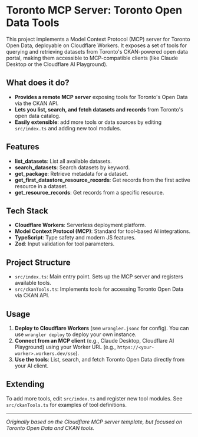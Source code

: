 # Toronto MCP Server: Toronto Open Data Tools

This project implements a Model Context Protocol (MCP) server for Toronto Open Data, deployable on Cloudflare Workers. It exposes a set of tools for querying and retrieving datasets from Toronto's CKAN-powered open data portal, making them accessible to MCP-compatible clients (like Claude Desktop or the Cloudflare AI Playground).

## What does it do?

- **Provides a remote MCP server** exposing tools for Toronto's Open Data via the CKAN API.
- **Lets you list, search, and fetch datasets and records** from Toronto's open data catalog.
- **Easily extensible**: add more tools or data sources by editing `src/index.ts` and adding new tool modules.

## Features

- **list_datasets**: List all available datasets.
- **search_datasets**: Search datasets by keyword.
- **get_package**: Retrieve metadata for a dataset.
- **get_first_datastore_resource_records**: Get records from the first active resource in a dataset.
- **get_resource_records**: Get records from a specific resource.

## Tech Stack

- **Cloudflare Workers**: Serverless deployment platform.
- **Model Context Protocol (MCP)**: Standard for tool-based AI integrations.
- **TypeScript**: Type safety and modern JS features.
- **Zod**: Input validation for tool parameters.

## Project Structure

- `src/index.ts`: Main entry point. Sets up the MCP server and registers available tools.
- `src/ckanTools.ts`: Implements tools for accessing Toronto Open Data via CKAN API.

## Usage

1. **Deploy to Cloudflare Workers** (see `wrangler.jsonc` for config). You can use `wrangler deploy` to deploy your own instance.
2. **Connect from an MCP client** (e.g., Claude Desktop, Cloudflare AI Playground) using your Worker URL (e.g., `https://<your-worker>.workers.dev/sse`).
3. **Use the tools**: List, search, and fetch Toronto Open Data directly from your AI client.

## Extending

To add more tools, edit `src/index.ts` and register new tool modules. See `src/ckanTools.ts` for examples of tool definitions.

---

_Originally based on the Cloudflare MCP server template, but focused on Toronto Open Data and CKAN tools._
